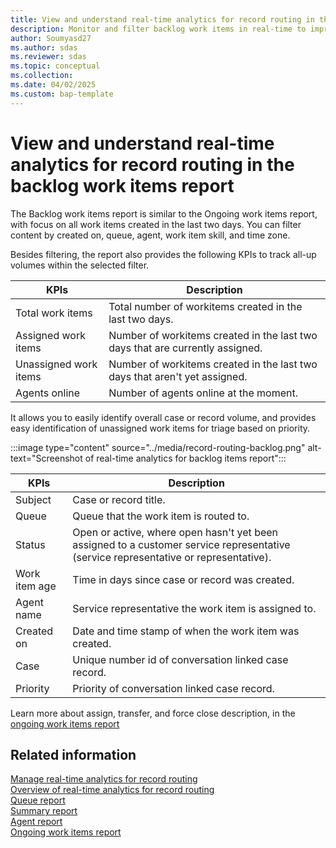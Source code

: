 ```yaml
---
title: View and understand real-time analytics for record routing in the backlog work items report 
description: Monitor and filter backlog work items in real-time to improve workflow efficiency and prioritization.
author: Soumyasd27
ms.author: sdas
ms.reviewer: sdas
ms.topic: conceptual
ms.collection:
ms.date: 04/02/2025
ms.custom: bap-template
---
```


# View and understand real-time analytics for record routing in the backlog work items report 

The Backlog work items report is similar to the Ongoing work items report, with focus on all work items created in the last two days. You can filter content by created on, queue, agent, work item skill, and time zone.

Besides filtering, the report also provides the following KPIs to track all-up volumes within the selected filter. 


|KPIs  |Description |
|---------|---------|
|Total work items   | Total number of workitems created in the last two days.|
|Assigned work items  | Number of workitems created in the last two days that are currently assigned. |
|Unassigned work items    | Number of workitems created in the last two days that aren't yet assigned. |
|Agents online   |   Number of agents online at the moment.|

It allows you to easily identify overall case or record volume, and provides easy identification of unassigned work items for triage based on priority.

:::image type="content" source="../media/record-routing-backlog.png" alt-text="Screenshot of real-time analytics for backlog items report":::


|KPIs |Description |
|---------|---------|
|Subject     |  Case or record title.  |
|Queue    |  Queue that the work item is routed to.    |
|Status    |   Open or active, where open hasn't yet been assigned to a customer service representative (service representative or representative).      |
|Work item age     |  Time in days since case or record was created.      |
|Agent name    |  Service representative the work item is assigned to. |
|Created on    |   Date and time stamp of when the work item was created.      |
|Case     |   Unique number id of conversation linked case record.      |
|Priority    |   Priority of conversation linked case record.|

Learn more about assign, transfer, and force close description, in the [ongoing work items report](rr-ongoingworkitems.md#view-and-understand-real-time-analytics-for-record-routing-in-the-ongoing-work-items-report)

## Related information

[Manage real-time analytics for record routing](../administer/enable-record-routing.md#manage-real-time-analytics-for-record-routing)  
[Overview of real-time analytics for record routing](rr-overview.md#overview-of-real-time-analytics-for-record-routing)  
[Queue report](rr-queue.md#view-and-understand-real-time-analytics-for-record-routing-in-the-queue-report)  
[Summary report](rr-summary.md#view-and-understand-real-time-analytics-for-record-routing-in-the-summary-report)  
[Agent report](rr-agent.md#view-and-understand-real-time-analytics-for-record-routing-in-the-agent-report)  
[Ongoing work items report](rr-ongoingworkitems.md#view-and-understand-real-time-analytics-for-record-routing-in-the-ongoing-work-items-report)